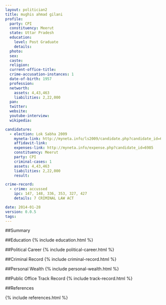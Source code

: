 ```yaml
---
layout: politician2
title: mughis ahmad gilani
profile: 
  party: CPI
  constituency: Meerut
  state: Uttar Pradesh
  education: 
    level: Post Graduate
    details: 
  photo: 
  sex: 
  caste: 
  religion: 
  current-office-title: 
  crime-accusation-instances: 1
  date-of-birth: 1957
  profession: 
  networth: 
    assets: 4,43,463
    liabilities: 2,22,000
  pan: 
  twitter: 
  website: 
  youtube-interview: 
  wikipedia: 

candidature: 
  - election: Lok Sabha 2009
    myneta-link: http://myneta.info/ls2009/candidate.php?candidate_id=6985
    affidavit-link: 
    expenses-link: http://myneta.info/expense.php?candidate_id=6985
    constituency: Meerut 
    party: CPI
    criminal-cases: 1
    assets: 4,43,463
    liabilities: 2,22,000
    result:  

crime-record: 
  - crime: accussed
    ipc: 147, 148, 336, 353, 327, 427
    details: 7 CRIMINAL LAW ACT 

date: 2014-01-28
version: 0.0.5
tags: 
---
```

##Summary


##Education
{% include education.html %}


##Political Career
{% include political-career.html %}


##Criminal Record
{% include criminal-record.html %}


##Personal Wealth
{% include personal-wealth.html %}


##Public Office Track Record
{% include track-record.html %}


##References


{% include references.html %}